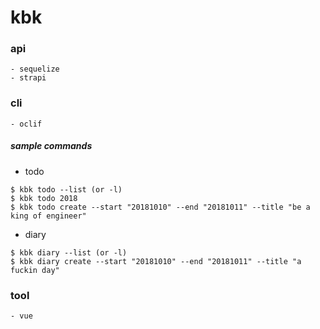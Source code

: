 # kbk


### api
```
- sequelize
- strapi
```

### cli
```
- oclif
```

##### sample commands
- todo
```
$ kbk todo --list (or -l)
$ kbk todo 2018
$ kbk todo create --start "20181010" --end "20181011" --title "be a king of engineer" 
```

- diary
```
$ kbk diary --list (or -l)
$ kbk diary create --start "20181010" --end "20181011" --title "a fuckin day"
```

### tool
```
- vue
```
